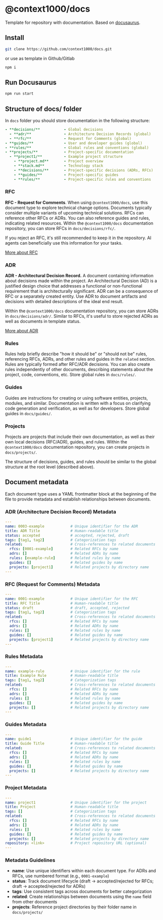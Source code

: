 # @context1000/docs

Template for repository with documentation. Based on [docusaurus](https://docusaurus.io/).

## Install

```sh
git clone https://github.com/context1000/docs.git
```

or use as template in Github/Gitlab

```sh
npm i
```

## Run Docusaurus

```sh
npm run start
```

## Structure of **docs/** folder

In `docs` folder you should store documentation in the following structure:

```yaml
- **decisions/**           - Global decisions
  - **adr/**               - Architecture Decision Records (global)
  - **rfc/**               - Request for Comments (global)
- **guides/**              - User and developer guides (global)
- **rules/**               - Global rules and conventions (global)
- **projects/**            - Project-specific documentation
  - **project1/**          - Example project structure
    - **project.md**       - Project overview
    - **stack.md**         - Technology stack
    - **decisions/**       - Project-specific decisions (ADRs, RFCs)
    - **guides/**          - Project-specific guides
    - **rules/**           - Project-specific rules and conventions
```

### RFC

**RFC - Request for Comments**. When using `@context1000/docs`, use this document type to explore technical change options. Documents typically consider multiple variants of upcoming technical solutions. RFCs can reference other RFCs or ADRs. You can also reference guides and rules, indicating related resources.
Within the `@context1000/docs` documentation repository, you can store RFCs in `docs/decisions/rfc/`.

If you reject an RFC, it's still recommended to keep it in the repository. AI agents can beneficially use this information for your tasks.

[More about RFC](https://medium.com/@roberttcode/why-you-should-use-rfcs-b88222a5b6c)

### ADR

**ADR - Architectural Decision Record.** A document containing information about decisions made within the project. An Architectural Decision (AD) is a justified design choice that addresses a functional or non-functional requirement that is architecturally significant.
ADR can be a consequence of RFC or a separately created entity. Use ADR to document artifacts and decisions with detailed descriptions of the ideal end result.

Within the `@context1000/docs` documentation repository, you can store ADRs in `docs/decisions/adr/`.
Similar to RFCs, it's useful to store rejected ADRs as well as documents in template status.

[More about ADR](https://adr.github.io/)

### Rules

Rules help briefly describe "how it should be" or "should not be" rules, referencing RFCs, ADRs, and other rules and guides in the `related` section. Rules are typically formed after RFC/ADR decisions. You can also create rules independently of other documents, describing statements about the project, code, conventions, etc. Store global rules in `docs/rules/`.

### Guides

Guides are instructions for creating or using software entities, projects, modules, and similar. Documentation is written with a focus on clarifying code generation and verification, as well as for developers. Store global guides in `docs/guides/`.

### Projects

Projects are projects that include their own documentation, as well as their own local decisions (RFC/ADR), guides, and rules. Within the `@context1000/docs` documentation repository, you can create projects in `docs/projects/`.

The structure of decisions, guides, and rules should be similar to the global structure at the root level (described above).

## Document metadata

Each document type uses a YAML frontmatter block at the beginning of the file to provide metadata and establish relationships between documents.

### ADR (Architecture Decision Record) Metadata

```yaml
---
name: 0003-example            # Unique identifier for the ADR
title: ADR Title              # Human-readable title
status: accepted              # accepted, rejected, draft
tags: [tag1, tag2]            # Categorization tags
related:                      # Cross-references to related documents
  rfcs: [0001-example]        # Related RFCs by name
  adrs: []                    # Related ADRs by name
  rules: [example-rule]       # Related rules by name
  guides: []                  # Related guides by name
  projects: [project1]        # Related projects by directory name
---
```

### RFC (Request for Comments) Metadata

```yaml
---
name: 0001-example            # Unique identifier for the RFC
title: RFC Title              # Human-readable title
status: draft                 # draft, accepted, rejected
tags: [tag1, tag2]            # Categorization tags
related:                      # Cross-references to related documents
  rfcs: []                    # Related RFCs by name
  adrs: []                    # Related ADRs by name
  rules: []                   # Related rules by name
  guides: []                  # Related guides by name
  projects: [project1]        # Related projects by directory name
---
```

### Rules Metadata

```yaml
---
name: example-rule            # Unique identifier for the rule
title: Example Rule           # Human-readable title
tags: [tag1, tag2]            # Categorization tags
related:                      # Cross-references to related documents
  rfcs: []                    # Related RFCs by name
  adrs: []                    # Related ADRs by name
  rules: []                   # Related rules by name
  guides: []                  # Related guides by name
  projects: []                # Related projects by directory name
---
```

### Guides Metadata

```yaml
---
name: guide1                  # Unique identifier for the guide
title: Guide Title            # Human-readable title
related:                      # Cross-references to related documents
  rfcs: []                    # Related RFCs by name
  adrs: []                    # Related ADRs by name
  rules: []                   # Related rules by name
  guides: []                  # Related guides by name
  projects: []                # Related projects by directory name
---
```

### Project Metadata

```yaml
---
name: project1                # Unique identifier for the project
title: Project                # Human-readable title
tags: []                      # Categorization tags
related:                      # Cross-references to related documents
  rfcs: []                    # Related RFCs by name
  adrs: []                    # Related ADRs by name
  rules: []                   # Related rules by name
  guides: []                  # Related guides by name
  projects: []                # Related projects by directory name
repository: <link>            # Project repository URL (optional)
---
```

### Metadata Guidelines

- **name**: Use unique identifiers within each document type. For ADRs and RFCs, use numbered format (e.g., `0001-example`)
- **status**: Track document lifecycle (draft → accepted/rejected for RFCs; draft → accepted/rejected for ADRs)
- **tags**: Use consistent tags across documents for better categorization
- **related**: Create relationships between documents using the `name` field from other documents
- **projects**: Reference project directories by their folder name in `docs/projects/`